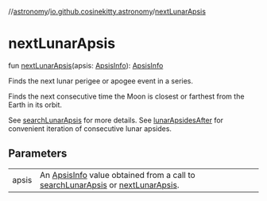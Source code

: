 //[astronomy](../../index.md)/[io.github.cosinekitty.astronomy](index.md)/[nextLunarApsis](next-lunar-apsis.md)

# nextLunarApsis

fun [nextLunarApsis](next-lunar-apsis.md)(apsis: [ApsisInfo](-apsis-info/index.md)): [ApsisInfo](-apsis-info/index.md)

Finds the next lunar perigee or apogee event in a series.

Finds the next consecutive time the Moon is closest or farthest from the Earth in its orbit.

See [searchLunarApsis](search-lunar-apsis.md) for more details. See [lunarApsidesAfter](lunar-apsides-after.md) for convenient iteration of consecutive lunar apsides.

## Parameters

| | |
|---|---|
| apsis | An [ApsisInfo](-apsis-info/index.md) value obtained from a call to [searchLunarApsis](search-lunar-apsis.md) or [nextLunarApsis](next-lunar-apsis.md). |
